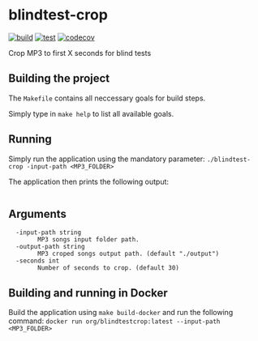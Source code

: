 # blindtest-crop
[![build](https://github.com/aminekaabachi/blindtest-crop/actions/workflows/build.yaml/badge.svg)](https://github.com/aminekaabachi/blindtest-crop/)
[![test](https://github.com/aminekaabachi/blindtest-crop/actions/workflows/test.yaml/badge.svg)](https://github.com/aminekaabachi/blindtest-crop/)
[![codecov](https://codecov.io/gh/aminekaabachi/blindtest-crop/branch/main/graph/badge.svg?token=MS0JGLZOR8)](https://codecov.io/gh/aminekaabachi/blindtest-crop)

Crop MP3 to first X seconds for blind tests

## Building the project

The `Makefile` contains all neccessary goals for build steps.

Simply type in `make help` to list all available goals.

## Running

Simply run the application using the mandatory parameter: `./blindtest-crop -input-path <MP3_FOLDER>`

The application then prints the following output:

```

```

## Arguments
```
  -input-path string
        MP3 songs input folder path.
  -output-path string
        MP3 croped songs output path. (default "./output")
  -seconds int
        Number of seconds to crop. (default 30)
```

## Building and running in Docker

Build the application using `make build-docker` and run the following command: `docker run org/blindtestcrop:latest --input-path <MP3_FOLDER>`